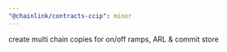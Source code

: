 ```yaml
---
"@chainlink/contracts-ccip": minor
---
```


create multi chain copies for on/off ramps, ARL & commit store
